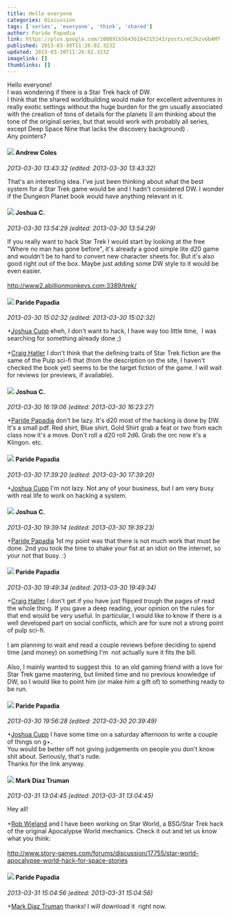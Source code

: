 ```yaml
---
title: Hello everyone
categories: Discussion
tags: ['series', 'everyone', 'think', 'shared']
author: Paride Papadia
link: https://plus.google.com/100891656436184215243/posts/eC2kzvGbAM7
published: 2013-03-30T11:26:02.323Z
updated: 2013-03-30T11:26:02.323Z
imagelink: []
thumblinks: []
---
```


Hello everyone!<br />I was wondering if there is a Star Trek hack of DW.<br />I think that the shared worldbuilding would make for excellent adventures in really exotic settings without the huge burden for the gm usually associated with the creation of tons of details for the planets (I am thinking about the tone of the original series, but that would work with probably all series, except Deep Space Nine that lacks the discovery background) .<br />Any pointers?
<div id='comment z13thnbpemivtvfay04chrzzbnqfjb54rco'>
  <h4><img src='{{site.baseurl}}//images/avatars/106482135169624025250_photo.jpg'> Andrew Coles</h4>
      <p><cite>2013-03-30 13:43:32 (edited: 2013-03-30 13:43:32)</cite></p>
        <p>That&#39;s an interesting idea. I&#39;ve just been thinking about what the best system for a Star Trek game would be and I hadn&#39;t considered DW. I wonder if the Dungeon Planet book would have anything relevant in it.</p>
</div>
        

<div id='comment z13thnbpemivtvfay04chrzzbnqfjb54rco'>
  <h4><img src='{{site.baseurl}}//images/avatars/115213400236280200186_photo.jpg'> Joshua C.</h4>
      <p><cite>2013-03-30 13:54:29 (edited: 2013-03-30 13:54:29)</cite></p>
        <p>If you really want to hack Star Trek I would start by looking at the free &quot;Where no man has gone before&quot;, it&#39;s already a good simple lite d20 game and wouldn&#39;t be to hard to convert new character sheets for. But it&#39;s also good right out of the box. Maybe just adding some DW style to it would be even easier.<br /><br /><a href="http://www2.abillionmonkeys.com:3389/trek/" class="ot-anchor">http://www2.abillionmonkeys.com:3389/trek/</a></p>
</div>
        

<div id='comment z13thnbpemivtvfay04chrzzbnqfjb54rco'>
  <h4><img src='{{site.baseurl}}//images/avatars/100891656436184215243_photo.jpg'> Paride Papadia</h4>
      <p><cite>2013-03-30 15:02:32 (edited: 2013-03-30 15:02:32)</cite></p>
        <p><span class="proflinkWrapper"><span class="proflinkPrefix">+</span><a class="proflink" href="https://plus.google.com/115213400236280200186" oid="115213400236280200186">Joshua Cupp</a></span> eheh, I don&#39;t want to hack, I have way too little time,  I was searching for something already done ;)<br /><br /><span class="proflinkWrapper"><span class="proflinkPrefix">+</span><a class="proflink" href="https://plus.google.com/117531240065733623677" oid="117531240065733623677">Craig Hatler</a></span> I don&#39;t think that the defining traits of Star Trek fiction are the same of the Pulp sci-fi that (from the description on the site, I haven&#39;t checked the book yet) seems to be the target fiction of the game. I will wait for reviews (or previews, if available).</p>
</div>
        

<div id='comment z13thnbpemivtvfay04chrzzbnqfjb54rco'>
  <h4><img src='{{site.baseurl}}//images/avatars/115213400236280200186_photo.jpg'> Joshua C.</h4>
      <p><cite>2013-03-30 16:19:06 (edited: 2013-03-30 16:23:27)</cite></p>
        <p><span class="proflinkWrapper"><span class="proflinkPrefix">+</span><a class="proflink" href="https://plus.google.com/100891656436184215243" oid="100891656436184215243">Paride Papadia</a></span> don&#39;t be lazy. It&#39;s d20 most of the hacking is done by DW. It&#39;s a small pdf. Red shirt, Blue shirt, Gold Shirt grab a feat or two from each class now it&#39;s a move. Don&#39;t roll a d20 roll 2d6. Grab the orc now it&#39;s a Klingon. etc.</p>
</div>
        

<div id='comment z13thnbpemivtvfay04chrzzbnqfjb54rco'>
  <h4><img src='{{site.baseurl}}//images/avatars/100891656436184215243_photo.jpg'> Paride Papadia</h4>
      <p><cite>2013-03-30 17:39:20 (edited: 2013-03-30 17:39:20)</cite></p>
        <p><span class="proflinkWrapper"><span class="proflinkPrefix">+</span><a class="proflink" href="https://plus.google.com/115213400236280200186" oid="115213400236280200186">Joshua Cupp</a></span> I&#39;m not lazy. Not any of your business, but I am very busy with real life to work on hacking a system.</p>
</div>
        

<div id='comment z13thnbpemivtvfay04chrzzbnqfjb54rco'>
  <h4><img src='{{site.baseurl}}//images/avatars/115213400236280200186_photo.jpg'> Joshua C.</h4>
      <p><cite>2013-03-30 19:39:14 (edited: 2013-03-30 19:39:23)</cite></p>
        <p><span class="proflinkWrapper"><span class="proflinkPrefix">+</span><a class="proflink" href="https://plus.google.com/100891656436184215243" oid="100891656436184215243">Paride Papadia</a></span> 1st my point was that there is not much work that must be done. 2nd you took the time to shake your fist at an idiot on the internet, so your not that busy. :)</p>
</div>
        

<div id='comment z13thnbpemivtvfay04chrzzbnqfjb54rco'>
  <h4><img src='{{site.baseurl}}//images/avatars/100891656436184215243_photo.jpg'> Paride Papadia</h4>
      <p><cite>2013-03-30 19:49:34 (edited: 2013-03-30 19:49:34)</cite></p>
        <p><span class="proflinkWrapper"><span class="proflinkPrefix">+</span><a class="proflink" href="https://plus.google.com/117531240065733623677" oid="117531240065733623677">Craig Hatler</a></span> I don&#39;t get if you have just flipped trough the pages of read the whole thing. If you gave a deep reading, your opinion on the rules for that end would be very useful. In particular, I would like to know if there is a well developed part on social conflicts, which are for sure not a strong point of pulp sci-fi.<br /><br />I am planning to wait and read a couple reviews before deciding to spend time (and money) on something I&#39;m  not actually sure it fits the bill.<br /><br />Also, I mainly wanted to suggest this  to an old gaming friend with a love for Star Trek game mastering, but limited time and no previous knowledge of DW, so I would like to point him (or make him a gift of) to something ready to be run.</p>
</div>
        

<div id='comment z13thnbpemivtvfay04chrzzbnqfjb54rco'>
  <h4><img src='{{site.baseurl}}//images/avatars/100891656436184215243_photo.jpg'> Paride Papadia</h4>
      <p><cite>2013-03-30 19:56:28 (edited: 2013-03-30 20:39:49)</cite></p>
        <p><span class="proflinkWrapper"><span class="proflinkPrefix">+</span><a class="proflink" href="https://plus.google.com/115213400236280200186" oid="115213400236280200186">Joshua Cupp</a></span> I have some time on a saturday afternoon to write a couple of things on g+.<br />You would be better off not giving judgements on people you don&#39;t know shit about. Seriously, that&#39;s rude.<br />Thanks for the link anyway.</p>
</div>
        

<div id='comment z13thnbpemivtvfay04chrzzbnqfjb54rco'>
  <h4><img src='{{site.baseurl}}//images/avatars/104604945588855724569_photo.jpg'> Mark Diaz Truman</h4>
      <p><cite>2013-03-31 13:04:45 (edited: 2013-03-31 13:04:45)</cite></p>
        <p>Hey all!<br /><br /><span class="proflinkWrapper"><span class="proflinkPrefix">+</span><a class="proflink" href="https://plus.google.com/114676706823531371548" oid="114676706823531371548">Rob Wieland</a></span> and I have been working on Star World, a BSG/Star Trek hack of the original Apocalypse World mechanics. Check it out and let us know what you think:<br /><br /><a href="http://www.story-games.com/forums/discussion/17755/star-world-apocalypse-world-hack-for-space-stories" class="ot-anchor">http://www.story-games.com/forums/discussion/17755/star-world-apocalypse-world-hack-for-space-stories</a></p>
</div>
        

<div id='comment z13thnbpemivtvfay04chrzzbnqfjb54rco'>
  <h4><img src='{{site.baseurl}}//images/avatars/100891656436184215243_photo.jpg'> Paride Papadia</h4>
      <p><cite>2013-03-31 15:04:56 (edited: 2013-03-31 15:04:56)</cite></p>
        <p><span class="proflinkWrapper"><span class="proflinkPrefix">+</span><a class="proflink" href="https://plus.google.com/104604945588855724569" oid="104604945588855724569">Mark Diaz Truman</a></span> thanks! I will download it  right now.</p>
</div>
        